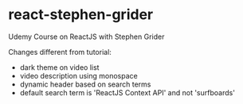 # react-stephen-grider
Udemy Course on ReactJS with Stephen Grider

Changes different from tutorial: 
<ul>
  <li>dark theme on video list</li>
  <li>video description using monospace</li>
  <li>dynamic header based on search terms</li>
  <li>default search term is 'ReactJS Context API' and not 'surfboards'</li>
 </ul> 
  

